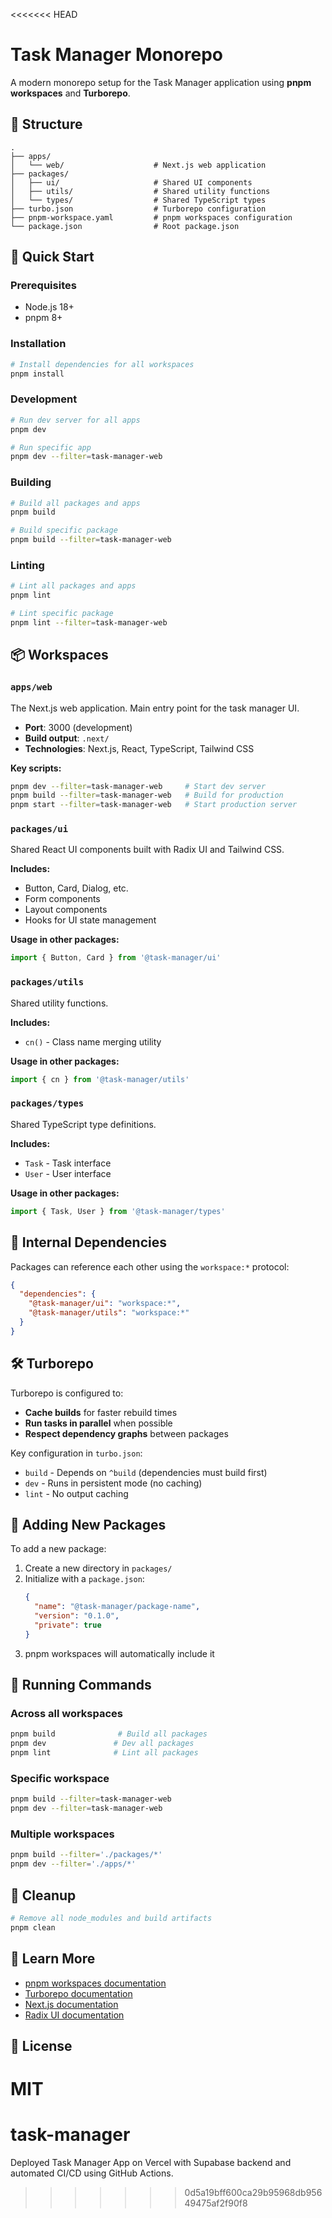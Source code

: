 <<<<<<< HEAD
# Task Manager Monorepo

A modern monorepo setup for the Task Manager application using **pnpm workspaces** and **Turborepo**.

## 📁 Structure

```
.
├── apps/
│   └── web/                    # Next.js web application
├── packages/
│   ├── ui/                     # Shared UI components
│   ├── utils/                  # Shared utility functions
│   └── types/                  # Shared TypeScript types
├── turbo.json                  # Turborepo configuration
├── pnpm-workspace.yaml         # pnpm workspaces configuration
└── package.json                # Root package.json
```

## 🚀 Quick Start

### Prerequisites
- Node.js 18+ 
- pnpm 8+

### Installation

```bash
# Install dependencies for all workspaces
pnpm install
```

### Development

```bash
# Run dev server for all apps
pnpm dev

# Run specific app
pnpm dev --filter=task-manager-web
```

### Building

```bash
# Build all packages and apps
pnpm build

# Build specific package
pnpm build --filter=task-manager-web
```

### Linting

```bash
# Lint all packages and apps
pnpm lint

# Lint specific package
pnpm lint --filter=task-manager-web
```

## 📦 Workspaces

### `apps/web`
The Next.js web application. Main entry point for the task manager UI.

- **Port**: 3000 (development)
- **Build output**: `.next/`
- **Technologies**: Next.js, React, TypeScript, Tailwind CSS

**Key scripts:**
```bash
pnpm dev --filter=task-manager-web     # Start dev server
pnpm build --filter=task-manager-web   # Build for production
pnpm start --filter=task-manager-web   # Start production server
```

### `packages/ui`
Shared React UI components built with Radix UI and Tailwind CSS.

**Includes:**
- Button, Card, Dialog, etc.
- Form components
- Layout components
- Hooks for UI state management

**Usage in other packages:**
```typescript
import { Button, Card } from '@task-manager/ui'
```

### `packages/utils`
Shared utility functions.

**Includes:**
- `cn()` - Class name merging utility

**Usage in other packages:**
```typescript
import { cn } from '@task-manager/utils'
```

### `packages/types`
Shared TypeScript type definitions.

**Includes:**
- `Task` - Task interface
- `User` - User interface

**Usage in other packages:**
```typescript
import { Task, User } from '@task-manager/types'
```

## 🔗 Internal Dependencies

Packages can reference each other using the `workspace:*` protocol:

```json
{
  "dependencies": {
    "@task-manager/ui": "workspace:*",
    "@task-manager/utils": "workspace:*"
  }
}
```

## 🛠️ Turborepo

Turborepo is configured to:
- **Cache builds** for faster rebuild times
- **Run tasks in parallel** when possible
- **Respect dependency graphs** between packages

Key configuration in `turbo.json`:
- `build` - Depends on `^build` (dependencies must build first)
- `dev` - Runs in persistent mode (no caching)
- `lint` - No output caching

## 📝 Adding New Packages

To add a new package:

1. Create a new directory in `packages/`
2. Initialize with a `package.json`:
   ```json
   {
     "name": "@task-manager/package-name",
     "version": "0.1.0",
     "private": true
   }
   ```
3. pnpm workspaces will automatically include it

## 🔄 Running Commands

### Across all workspaces
```bash
pnpm build              # Build all packages
pnpm dev               # Dev all packages
pnpm lint              # Lint all packages
```

### Specific workspace
```bash
pnpm build --filter=task-manager-web
pnpm dev --filter=task-manager-web
```

### Multiple workspaces
```bash
pnpm build --filter='./packages/*'
pnpm dev --filter='./apps/*'
```

## 🧹 Cleanup

```bash
# Remove all node_modules and build artifacts
pnpm clean
```

## 📖 Learn More

- [pnpm workspaces documentation](https://pnpm.io/workspaces)
- [Turborepo documentation](https://turbo.build/repo/docs)
- [Next.js documentation](https://nextjs.org/docs)
- [Radix UI documentation](https://www.radix-ui.com/)

## 📄 License

MIT
=======
# task-manager
Deployed Task Manager App on Vercel with Supabase backend and automated CI/CD using GitHub Actions.
>>>>>>> 0d5a19bff600ca29b95968db95649475af2f90f8
